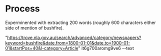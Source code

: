 # Process

Experminented with extracting 200 words (roughly 600 characters either side of mention of bushfire).

“https://trove.nla.gov.au/search/advanced/category/newspapers?keyword=bushfire&date.from=1800-01-01&date.to=1900-01-01&startPos=40&l-category=Article" it6g700aromg9ve6 --text
